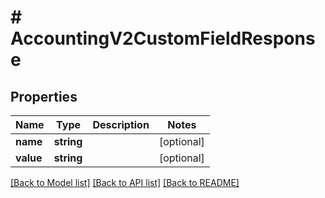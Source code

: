 # # AccountingV2CustomFieldResponse

## Properties

Name | Type | Description | Notes
------------ | ------------- | ------------- | -------------
**name** | **string** |  | [optional]
**value** | **string** |  | [optional]

[[Back to Model list]](../../README.md#models) [[Back to API list]](../../README.md#endpoints) [[Back to README]](../../README.md)
